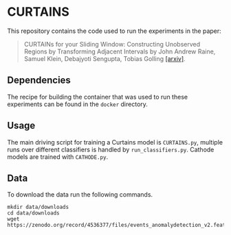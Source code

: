 # CURTAINS

This repository contains the code used to run the experiments in the paper:

> CURTAINs for your Sliding Window: Constructing Unobserved Regions by Transforming Adjacent Intervals 
> by John Andrew Raine, Samuel Klein, Debajyoti Sengupta, Tobias Golling [\[arxiv\]](https://arxiv.org/abs/2203.09470).

## Dependencies
The recipe for building the container that was used to run these experiments can be found in the ```docker``` directory.

## Usage

The main driving script for training a Curtains model is ```CURTAINS.py```, multiple runs over different classifiers is handled by ```run_classifiers.py```. Cathode models are trained with ```CATHODE.py```.

## Data
To download the data run the following commands.

```angular2html
mkdir data/downloads
cd data/downloads
wget https://zenodo.org/record/4536377/files/events_anomalydetection_v2.features.h5
```
